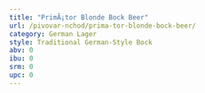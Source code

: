 ```yaml
---
title: "PrimÃ¡tor Blonde Bock Beer"
url: /pivovar-nchod/prima-tor-blonde-bock-beer/
category: German Lager
style: Traditional German-Style Bock
abv: 0
ibu: 0
srm: 0
upc: 0
---
```


